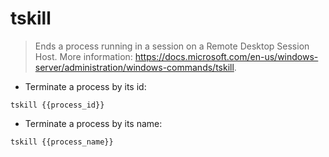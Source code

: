 # tskill

> Ends a process running in a session on a Remote Desktop Session Host.
> More information: <https://docs.microsoft.com/en-us/windows-server/administration/windows-commands/tskill>.

- Terminate a process by its id:

`tskill {{process_id}}`

- Terminate a process by its name:

`tskill {{process_name}}`
